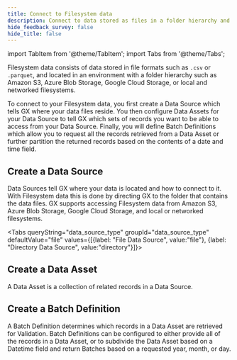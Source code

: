 ```yaml
---
title: Connect to Filesystem data
description: Connect to data stored as files in a folder hierarchy and organize that data into Batches for retrieval and validation.
hide_feedback_survey: false
hide_title: false
---
```


import TabItem from '@theme/TabItem';
import Tabs from '@theme/Tabs';

Filesystem data consists of data stored in file formats such as `.csv` or `.parquet`, and located in an environment with a folder hierarchy such as Amazon S3, Azure Blob Storage, Google Cloud Storage, or local and networked filesystems.

To connect to your Filesystem data, you first create a Data Source which tells GX where your data files reside.  You then configure Data Assets for your Data Source to tell GX which sets of records you want to be able to access from your Data Source.  Finally, you will define Batch Definitions which allow you to request all the records retrieved from a Data Asset or further partition the returned records based on the contents of a date and time field.

## Create a Data Source

Data Sources tell GX where your data is located and how to connect to it.  With Filesystem data this is done by directing GX to the folder that contains the data files.  GX supports accessing Filesystem data from Amazon S3, Azure Blob Storage, Google Cloud Storage, and local or networked filesystems.

<Tabs queryString="data_source_type" groupId="data_source_type" defaultValue="file" values={[{label: "File Data Source", value:"file"}, {label: "Directory Data Source", value:"directory"}]}>

   <TabItem value="file" label="File Data Source">

   </TabItem>

   <TabItem value="directory" label="Directory Data Source">

   </TabItem>

</Tabs>

## Create a Data Asset

A Data Asset is a collection of related records in a Data Source.  

## Create a Batch Definition

A Batch Definition determines which records in a Data Asset are retrieved for Validation.  Batch Definitions can be configured to either provide all of the records in a Data Asset, or to subdivide the Data Asset based on a Datetime field and return Batches based on a requested year, month, or day.
